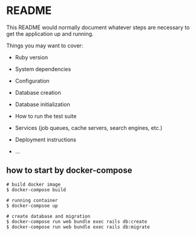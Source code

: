 # README

This README would normally document whatever steps are necessary to get the
application up and running.

Things you may want to cover:

* Ruby version

* System dependencies

* Configuration

* Database creation

* Database initialization

* How to run the test suite

* Services (job queues, cache servers, search engines, etc.)

* Deployment instructions

* ...

## how to start by docker-compose

``` shell
# build docker image
$ docker-compose build

# running container
$ docker-compsoe up

# create database and migration
$ docker-compose run web bundle exec rails db:create
$ docker-compose run web bundle exec rails db:migrate
```
